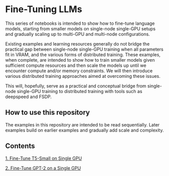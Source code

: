 # Fine-Tuning LLMs

This series of notebooks is intended to show how to fine-tune language models, starting from smaller models on single-node single-GPU setups and gradually scaling up to multi-GPU and multi-node configurations.

Existing examples and learning resources generally do not bridge the practical gap between single-node single-GPU training when all parameters fit in VRAM, and the various forms of distributed training. These examples, when complete, are intended to show how to train smaller models given sufficient compute resources and then scale the models up until we encounter compute and/or memory constraints. We will then introduce various distributed training approaches aimed at overcoming these issues.

This will, hopefully, serve as a practical and conceptual bridge from single-node single-GPU training to distributed training with tools such as deepspeed and FSDP.

## How to use this repository

The examples in this repository are intended to be read sequentially. Later examples build on earlier examples and gradually add scale and complexity.

## Contents
[1. Fine-Tune T5-Small on Single GPU](./1_t5_small_single_gpu/1.%20T5-Small%20on%20Single%20GPU.ipynb)

[2. Fine-Tune GPT-2 on a Single GPU](./2_gpt2_single_gpu/2.%20GPT-2%20on%20a%20single%20GPU.ipynb)
